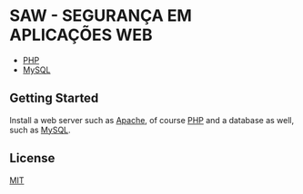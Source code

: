 # SAW - SEGURANÇA EM APLICAÇÕES WEB

-   [PHP](https://www.php.net/)
-   [MySQL](https://www.mysql.com/)

## Getting Started

Install a web server such as [Apache](https://www.apache.org/), of course [PHP](https://www.php.net/) and a database as well, such as [MySQL](https://www.mysql.com/).

## License

[MIT](https://github.com/WallQ/SAW/blob/master/LICENSE)
